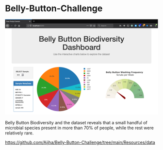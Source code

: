 # Belly-Button-Challenge
 ![Alt text](Resources/Images/dashboard_part1.png)
 
 Belly Button Biodiversity and the dataset reveals that a small handful of microbial species present in more than 70% of people, while the rest were relatively rare. 

 https://github.com/Aijha/Belly-Button-Challenge/tree/main/Resources/data
